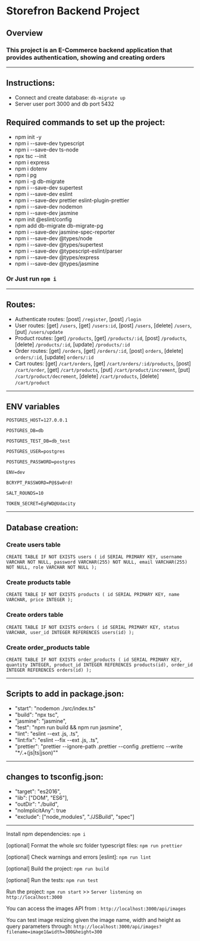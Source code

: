 # Storefron Backend Project

## Overview

### This project is an E-Commerce backend application that provides authentication, showing and creating orders

---

## Instructions:

- Connect and create database: `db-migrate up`
- Server user port 3000 and db port 5432

## Required commands to set up the project:

- npm init -y
- npm i --save-dev typescript
- npm i --save-dev ts-node
- npx tsc --init
- npm i express
- npm i dotenv
- npm i pg
- npm i -g db-migrate
- npm i --save-dev supertest
- npm i --save-dev eslint
- npm i --save-dev prettier eslint-plugin-prettier
- npm i --save-dev nodemon
- npm i --save-dev jasmine
- npm init @eslint/config
- npm add db-migrate db-migrate-pg
- npm i --save-dev jasmine-spec-reporter
- npm i --save-dev @types/node
- npm i --save-dev @types/supertest
- npm i --save-dev @typescript-eslint/parser
- npm i --save-dev @types/express
- npm i --save-dev @types/jasmine

### Or Just run `npm i`

---

## Routes:

- Authenticate routes: [post] `/register`, [post] `/login`
- User routes: [get] `/users`, [get] `/users:id`, [post] `/users`, [delete] `/users`, [put] `/users/update`
- Product routes: [get] `/products`, [get] `/products/:id`, [post] `/products`, [delete] `/products/:id`, [update] `/products/:id`
- Order routes: [get] `/orders`, [get] `/orders/:id`, [post] `orders`, [delete] `orders/:id`, [update] `orders/:id`
- Cart routes: [get] `/cart/orders`, [get] `/cart/orders/:id/products`, [post] `/cart/order`, [get] `/cart/products`, [put] `/cart/product/increment`, [put] `/cart/product/decrement`, [delete] `/cart/products`, [delete] `/cart/product`

---

## ENV variables

`POSTGRES_HOST=127.0.0.1`

`POSTGRES_DB=db`

`POSTGRES_TEST_DB=db_test`

`POSTGRES_USER=postgres`

`POSTGRES_PASSWORD=postgres`

`ENV=dev`

`BCRYPT_PASSWORD=P@$$w0rd!`

`SALT_ROUNDS=10`

`TOKEN_SECRET=EgFWD@Udacity`

---

## Database creation:

### Create users table

`CREATE TABLE IF NOT EXISTS users ( id SERIAL PRIMARY KEY, username VARCHAR NOT NULL, password VARCHAR(255) NOT NULL, email VARCHAR(255) NOT NULL, role VARCHAR NOT NULL );`

### Create products table

`CREATE TABLE IF NOT EXISTS products ( id SERIAL PRIMARY KEY, name VARCHAR, price INTEGER );`

### Create orders table

`CREATE TABLE IF NOT EXISTS orders ( id SERIAL PRIMARY KEY, status VARCHAR, user_id INTEGER REFERENCES users(id) );`

### Create order_products table

`CREATE TABLE IF NOT EXISTS order_products ( id SERIAL PRIMARY KEY, quantity INTEGER, product_id INTEGER REFERENCES products(id), order_id INTEGER REFERENCES orders(id) );`

---

## Scripts to add in package.json:

- "start": "nodemon ./src/index.ts"
- "build": "npx tsc",
- "jasmine": "jasmine",
- "test": "npm run build && npm run jasmine",
- "lint": "eslint --ext .js, .ts",
- "lint:fix": "eslint --fix --ext .js, .ts",
- "prettier": "prettier --ignore-path .prettier --config .prettierrc --write \"\*_/_.+(js|ts|json)\""

---

## changes to tsconfig.json:

- "target": "es2016",
- "lib": ["DOM", "ES6"],
- "outDir": "./build",
- "noImplicitAny": true
- "exclude": ["node_modules", "./JSBuild", "spec"]

---

Install npm dependencies: `npm i`

[optional] Format the whole src folder typescript files: `npm run prettier`

[optional] Check warnings and errors [eslint]: `npm run lint`

[optional] Build the project: `npm run build`

[optional] Run the tests: `npm run test`

Run the project: `npm run start` >> `Server listening on http://localhost:3000`

You can access the images API from : `http://localhost:3000/api/images`

You can test image resizing given the image name, width and height as query parameters through: `http://localhost:3000/api/images?filename=image1&width=300&height=300`
